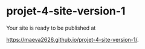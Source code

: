 # projet-4-site-version-1

Your site is ready to be published at 

https://maeva2626.github.io/projet-4-site-version-1/.
